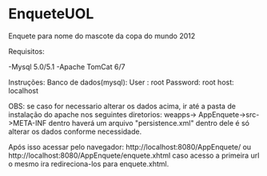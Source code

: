 EnqueteUOL
==========

Enquete para nome do mascote da copa do mundo 2012

Requisitos:

-Mysql 5.0/5.1
-Apache TomCat 6/7

Instruções:
Banco de dados(mysql):
User : root
Password: root
host: localhost

OBS: se caso for necessario alterar os dados acima, ir até a pasta de instalação do apache nos seguintes diretorios:
weapps-> AppEnquete->src->META-INF dentro haverá um arquivo "persistence.xml" dentro dele é só alterar os dados conforme necessidade.

Após isso acessar pelo navegador:
http://localhost:8080/AppEnquete/ ou http://localhost:8080/AppEnquete/enquete.xhtml
caso acesso a primeira url o mesmo ira redireciona-los para enquete.xhtml.